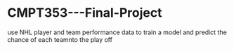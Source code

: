 # CMPT353---Final-Project

use NHL player and team performance data to train a model and predict the chance of each teamnto the play off 
